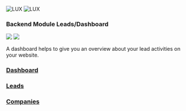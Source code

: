 ![LUX](../../Images/logo_claim.svg#gh-light-mode-only "LUX")
![LUX](../../Images/logo_claim_white.svg#gh-dark-mode-only "LUX")

### Backend Module Leads/Dashboard

<img src="../../Images/screenshot_modules.png" />

<img src="../../Images/screenshot_dashboard.png" />

A dashboard helps to give you an overview about your lead activities on your website.

### [Dashboard](Index.md)
### [Leads](Leads.md)
### [Companies](Companies.md)
